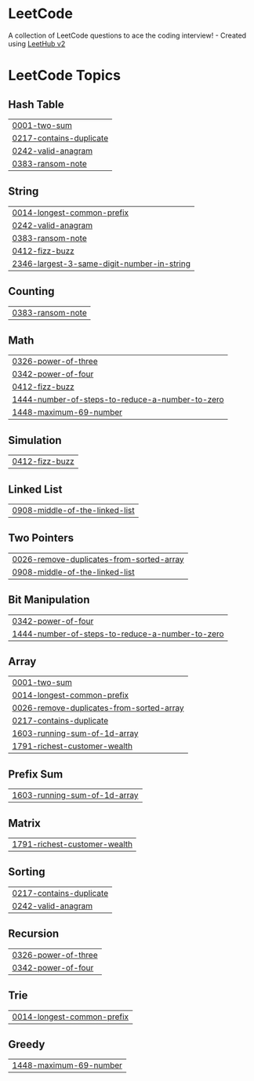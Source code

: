 # LeetCode
A collection of LeetCode questions to ace the coding interview! - Created using [LeetHub v2](https://github.com/arunbhardwaj/LeetHub-2.0)

<!---LeetCode Topics Start-->
# LeetCode Topics
## Hash Table
|  |
| ------- |
| [0001-two-sum](https://github.com/undeadmoon84/LeetCode/tree/master/0001-two-sum) |
| [0217-contains-duplicate](https://github.com/undeadmoon84/LeetCode/tree/master/0217-contains-duplicate) |
| [0242-valid-anagram](https://github.com/undeadmoon84/LeetCode/tree/master/0242-valid-anagram) |
| [0383-ransom-note](https://github.com/undeadmoon84/LeetCode/tree/master/0383-ransom-note) |
## String
|  |
| ------- |
| [0014-longest-common-prefix](https://github.com/undeadmoon84/LeetCode/tree/master/0014-longest-common-prefix) |
| [0242-valid-anagram](https://github.com/undeadmoon84/LeetCode/tree/master/0242-valid-anagram) |
| [0383-ransom-note](https://github.com/undeadmoon84/LeetCode/tree/master/0383-ransom-note) |
| [0412-fizz-buzz](https://github.com/undeadmoon84/LeetCode/tree/master/0412-fizz-buzz) |
| [2346-largest-3-same-digit-number-in-string](https://github.com/undeadmoon84/LeetCode/tree/master/2346-largest-3-same-digit-number-in-string) |
## Counting
|  |
| ------- |
| [0383-ransom-note](https://github.com/undeadmoon84/LeetCode/tree/master/0383-ransom-note) |
## Math
|  |
| ------- |
| [0326-power-of-three](https://github.com/undeadmoon84/LeetCode/tree/master/0326-power-of-three) |
| [0342-power-of-four](https://github.com/undeadmoon84/LeetCode/tree/master/0342-power-of-four) |
| [0412-fizz-buzz](https://github.com/undeadmoon84/LeetCode/tree/master/0412-fizz-buzz) |
| [1444-number-of-steps-to-reduce-a-number-to-zero](https://github.com/undeadmoon84/LeetCode/tree/master/1444-number-of-steps-to-reduce-a-number-to-zero) |
| [1448-maximum-69-number](https://github.com/undeadmoon84/LeetCode/tree/master/1448-maximum-69-number) |
## Simulation
|  |
| ------- |
| [0412-fizz-buzz](https://github.com/undeadmoon84/LeetCode/tree/master/0412-fizz-buzz) |
## Linked List
|  |
| ------- |
| [0908-middle-of-the-linked-list](https://github.com/undeadmoon84/LeetCode/tree/master/0908-middle-of-the-linked-list) |
## Two Pointers
|  |
| ------- |
| [0026-remove-duplicates-from-sorted-array](https://github.com/undeadmoon84/LeetCode/tree/master/0026-remove-duplicates-from-sorted-array) |
| [0908-middle-of-the-linked-list](https://github.com/undeadmoon84/LeetCode/tree/master/0908-middle-of-the-linked-list) |
## Bit Manipulation
|  |
| ------- |
| [0342-power-of-four](https://github.com/undeadmoon84/LeetCode/tree/master/0342-power-of-four) |
| [1444-number-of-steps-to-reduce-a-number-to-zero](https://github.com/undeadmoon84/LeetCode/tree/master/1444-number-of-steps-to-reduce-a-number-to-zero) |
## Array
|  |
| ------- |
| [0001-two-sum](https://github.com/undeadmoon84/LeetCode/tree/master/0001-two-sum) |
| [0014-longest-common-prefix](https://github.com/undeadmoon84/LeetCode/tree/master/0014-longest-common-prefix) |
| [0026-remove-duplicates-from-sorted-array](https://github.com/undeadmoon84/LeetCode/tree/master/0026-remove-duplicates-from-sorted-array) |
| [0217-contains-duplicate](https://github.com/undeadmoon84/LeetCode/tree/master/0217-contains-duplicate) |
| [1603-running-sum-of-1d-array](https://github.com/undeadmoon84/LeetCode/tree/master/1603-running-sum-of-1d-array) |
| [1791-richest-customer-wealth](https://github.com/undeadmoon84/LeetCode/tree/master/1791-richest-customer-wealth) |
## Prefix Sum
|  |
| ------- |
| [1603-running-sum-of-1d-array](https://github.com/undeadmoon84/LeetCode/tree/master/1603-running-sum-of-1d-array) |
## Matrix
|  |
| ------- |
| [1791-richest-customer-wealth](https://github.com/undeadmoon84/LeetCode/tree/master/1791-richest-customer-wealth) |
## Sorting
|  |
| ------- |
| [0217-contains-duplicate](https://github.com/undeadmoon84/LeetCode/tree/master/0217-contains-duplicate) |
| [0242-valid-anagram](https://github.com/undeadmoon84/LeetCode/tree/master/0242-valid-anagram) |
## Recursion
|  |
| ------- |
| [0326-power-of-three](https://github.com/undeadmoon84/LeetCode/tree/master/0326-power-of-three) |
| [0342-power-of-four](https://github.com/undeadmoon84/LeetCode/tree/master/0342-power-of-four) |
## Trie
|  |
| ------- |
| [0014-longest-common-prefix](https://github.com/undeadmoon84/LeetCode/tree/master/0014-longest-common-prefix) |
## Greedy
|  |
| ------- |
| [1448-maximum-69-number](https://github.com/undeadmoon84/LeetCode/tree/master/1448-maximum-69-number) |
<!---LeetCode Topics End-->